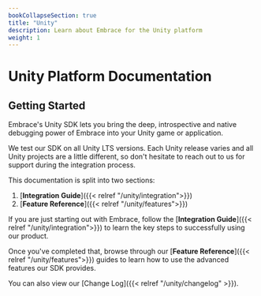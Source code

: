 ```yaml
---
bookCollapseSection: true
title: "Unity"
description: Learn about Embrace for the Unity platform
weight: 1
---
```


# Unity Platform Documentation

## Getting Started

Embrace's Unity SDK lets you bring the deep, introspective and native debugging power of Embrace into your Unity game or application.

We test our SDK on all Unity LTS versions. Each Unity release varies and all Unity projects are a little different, so don't hesitate to reach out to us for support during the integration process.

This documentation is split into two sections:

1. [**Integration Guide**]({{< relref "/unity/integration">}})
2. [**Feature Reference**]({{< relref "/unity/features">}})

If you are just starting out with Embrace, follow the [**Integration Guide**]({{< relref "/unity/integration">}}) to learn
the key steps to successfully using our product.

Once you've completed that, browse through our [**Feature Reference**]({{< relref "/unity/features">}}) guides to learn how
to use the advanced features our SDK provides.


You can also view our [Change Log]({{< relref "/unity/changelog" >}}).
